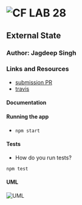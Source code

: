 # ![CF](http://i.imgur.com/7v5ASc8.png) LAB 28

## External State

### Author: Jagdeep Singh

### Links and Resources

- [submission PR](https://github.com/401-advanced-javascript-js/lab-28-external-state/pull/1)
- [travis](https://travis-ci.com/401-advanced-javascript-js/lab-28-external-state)
  <!-- - [front-end]()  TODO: deploy react app -->

#### Documentation

<!-- * [jsdoc](http://xyz.com) (Server assignments) -->

<!-- - [styleguide]() TODO: create styleguide -->

#### Running the app

- `npm start`

#### Tests

- How do you run tests?
  <!-- TODO: write tests -->

`npm test`

#### UML

<!-- TODO: create UML -->

![UML]()
